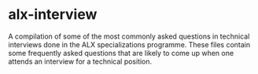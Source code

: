 # alx-interview
A compilation of some of the most commonly asked questions in technical interviews done in the ALX specializations programme. These files contain some frequently asked questions that are likely to come up when one attends an interview for a technical position.
